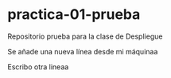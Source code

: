 # practica-01-prueba
Repositorio prueba para la clase de Despliegue

Se añade una nueva línea desde mi máquinaa

Escribo otra lineaa
